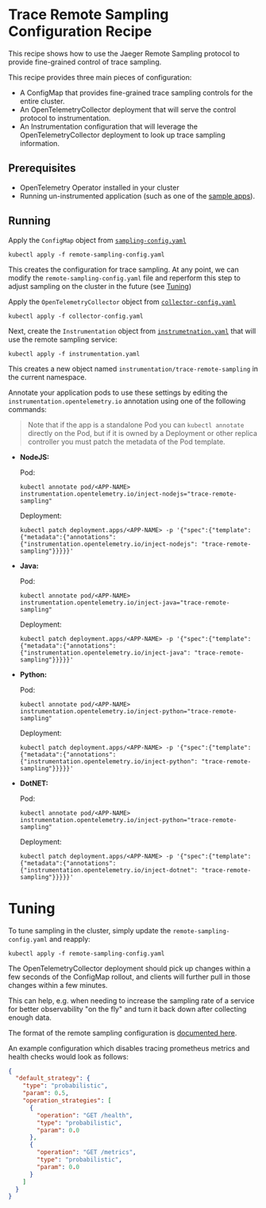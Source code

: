 # Trace Remote Sampling Configuration Recipe

This recipe shows how to use the Jaeger Remote Sampling
protocol to provide fine-grained control of trace sampling.


This recipe provides three main pieces of configuration:

- A ConfigMap that provides fine-grained trace sampling controls for the entire cluster.
- An OpenTelemetryCollector deployment that will serve the control protocol to instrumentation.
- An Instrumentation configuration that will leverage the OpenTelemetryCollector deployment to look up trace sampling information.

## Prerequisites

* OpenTelemetry Operator installed in your cluster
* Running un-instrumented application (such as one of the [sample apps](../../sample-apps)).

## Running

Apply the `ConfigMap` object from [`sampling-config.yaml`](sampling-config.yaml)

```
kubectl apply -f remote-sampling-config.yaml
```

This creates the configuration for trace sampling. At any point, we can modify the `remote-sampling-config.yaml` file and reperform this step to adjust sampling on the cluster in the future (see [Tuning](#tuning))


Apply the `OpenTelemetryCollector` object from [`collector-config.yaml`](collector-config.yaml)

```
kubectl apply -f collector-config.yaml
```

Next, create the `Instrumentation` object from [`instrumetnation.yaml`](instrumentation.yaml) that will use the remote sampling service:

```
kubectl apply -f instrumentation.yaml
```

This creates a new object named `instrumentation/trace-remote-sampling` in the current namespace.

Annotate your application pods to use these settings by editing the `instrumentation.opentelemetry.io`
annotation using one of the following commands:

> Note that if the app is a standalone Pod you can
>`kubectl annotate` directly on the Pod, but if it is owned by a Deployment or other replica controller
> you must patch the metadata of the Pod template.

* **NodeJS:**

  Pod:
  ```
  kubectl annotate pod/<APP-NAME> instrumentation.opentelemetry.io/inject-nodejs="trace-remote-sampling"
  ```
  Deployment:
  ```
  kubectl patch deployment.apps/<APP-NAME> -p '{"spec":{"template":{"metadata":{"annotations":{"instrumentation.opentelemetry.io/inject-nodejs": "trace-remote-sampling"}}}}}'
  ```

* **Java:**

  Pod:
  ```
  kubectl annotate pod/<APP-NAME> instrumentation.opentelemetry.io/inject-java="trace-remote-sampling"
  ```
  Deployment:
  ```
  kubectl patch deployment.apps/<APP-NAME> -p '{"spec":{"template":{"metadata":{"annotations":{"instrumentation.opentelemetry.io/inject-java": "trace-remote-sampling"}}}}}'
  ```

* **Python:**

  Pod:
  ```
  kubectl annotate pod/<APP-NAME> instrumentation.opentelemetry.io/inject-python="trace-remote-sampling"
  ```
  Deployment:
  ```
  kubectl patch deployment.apps/<APP-NAME> -p '{"spec":{"template":{"metadata":{"annotations":{"instrumentation.opentelemetry.io/inject-python": "trace-remote-sampling"}}}}}'
  ```

* **DotNET:**

  Pod:
  ```
  kubectl annotate pod/<APP-NAME> instrumentation.opentelemetry.io/inject-python="trace-remote-sampling"
  ```
  Deployment:
  ```
  kubectl patch deployment.apps/<APP-NAME> -p '{"spec":{"template":{"metadata":{"annotations":{"instrumentation.opentelemetry.io/inject-dotnet": "trace-remote-sampling"}}}}}'
  ```

# Tuning

To tune sampling in the cluster, simply update the `remote-sampling-config.yaml` and reapply:

```
kubectl apply -f remote-sampling-config.yaml
```

The OpenTelemetryCollector deployment should pick up changes within a few seconds of the ConfigMap rollout, and clients will further pull in those changes within a few minutes.

This can help, e.g. when needing to increase the sampling rate of a service for better observability "on the fly" and turn it back down after collecting enough data.

The format of the remote sampling configuration is [documented here](https://www.jaegertracing.io/docs/1.28/sampling/#collector-sampling-configuration).

An example configuration which disables tracing prometheus metrics and health checks would look as follows:

```json
{
  "default_strategy": {
    "type": "probabilistic",
    "param": 0.5,
    "operation_strategies": [
      {
        "operation": "GET /health",
        "type": "probabilistic",
        "param": 0.0
      },
      {
        "operation": "GET /metrics",
        "type": "probabilistic",
        "param": 0.0
      }
    ]
  }
}
```